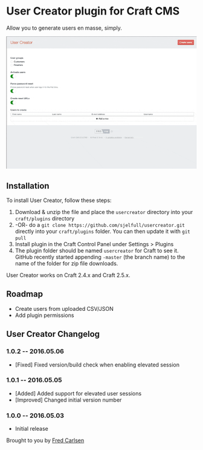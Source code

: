 # User Creator plugin for Craft CMS

Allow you to generate users en masse, simply.

![Screenshot](usercreator/resources/screenshots/creating.gif)

## Installation

To install User Creator, follow these steps:

1. Download & unzip the file and place the `usercreator` directory into your `craft/plugins` directory
2.  -OR- do a `git clone https://github.com/sjelfull/usercreator.git` directly into your `craft/plugins` folder.  You can then update it with `git pull`
3. Install plugin in the Craft Control Panel under Settings > Plugins
4. The plugin folder should be named `usercreator` for Craft to see it.  GitHub recently started appending `-master` (the branch name) to the name of the folder for zip file downloads.

User Creator works on Craft 2.4.x and Craft 2.5.x.

## Roadmap

* Create users from uploaded CSV/JSON
* Add plugin permissions

## User Creator Changelog

### 1.0.2 -- 2016.05.06

* [Fixed] Fixed version/build check when enabling elevated session

### 1.0.1 -- 2016.05.05

* [Added] Added support for elevated user sessions
* [Improved] Changed initial version number

### 1.0.0 -- 2016.05.03

* Initial release

Brought to you by [Fred Carlsen](http://sjelfull.no)
